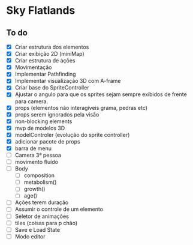 # Sky Flatlands

## To do

- [x] Criar estrutura dos elementos
- [x] Criar exibição 2D (miniMap)
- [x] Criar estrutura de ações
- [x] Movimentação
- [x] Implementar Pathfinding
- [x] Implementar visualização 3D com A-frame
- [x] Criar base do SpriteController
- [x] Ajustar o angulo para que os sprites sejam sempre exibidos de frente para camera.
- [x] props (elementos não interagíveis grama, pedras etc)
- [x] props serem ignorados pela visão
- [x] non-blocking elements
- [x] mvp de modelos 3D
- [x] modelControler (evolução do sprite controller)
- [x] adicionar pacote de props
- [x] barra de menu
- [ ] Camera 3ª pessoa
- [ ] movimento fluído
- [ ] Body
  - [ ] composition
  - [ ] metabolism()
  - [ ] growth()
  - [ ] age()
- [ ] Ações terem duração
- [ ] Assumir o controle de um elemento
- [ ] Seletor de animações
- [ ] tiles (coisas para p chão)
- [ ] Save e Load State
- [ ] Modo editor
